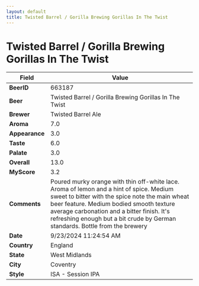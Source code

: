 ```yaml
---
layout: default
title: Twisted Barrel / Gorilla Brewing Gorillas In The Twist
---
```


# Twisted Barrel / Gorilla Brewing Gorillas In The Twist

| Field         | Value     |
|---------------|-----------|
| **BeerID** | 663187 |
| **Beer** | Twisted Barrel / Gorilla Brewing Gorillas In The Twist |
| **Brewer** | Twisted Barrel Ale |
| **Aroma** | 7.0 |
| **Appearance** | 3.0 |
| **Taste** | 6.0 |
| **Palate** | 3.0 |
| **Overall** | 13.0 |
| **MyScore** | 3.2 |
| **Comments** | Poured murky orange with thin off-white lace.  Aroma of lemon and a hint of spice. Medium sweet to bitter with the spice note the main wheat beer feature. Medium bodied smooth texture average carbonation and a bitter finish.  It's refreshing enough but a bit crude by German standards.  Bottle from the brewery  |
| **Date** | 9/23/2024 11:24:54 AM |
| **Country** | England |
| **State** | West Midlands |
| **City** | Coventry |
| **Style** | ISA - Session IPA |
